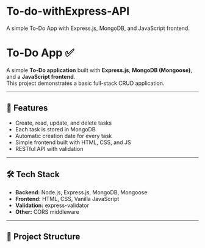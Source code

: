 # To-do-withExpress-API
A simple To-Do App with Express.js, MongoDB, and JavaScript frontend.


# To-Do App ✅

A simple **To-Do application** built with **Express.js**, **MongoDB (Mongoose)**, and a **JavaScript frontend**.  
This project demonstrates a basic full-stack CRUD application.

---

## 🚀 Features
- Create, read, update, and delete tasks
- Each task is stored in MongoDB
- Automatic creation date for every task
- Simple frontend built with HTML, CSS, and JS
- RESTful API with validation

---

## 🛠️ Tech Stack
- **Backend:** Node.js, Express.js, MongoDB, Mongoose
- **Frontend:** HTML, CSS, Vanilla JavaScript
- **Validation:** express-validator
- **Other:** CORS middleware

---

## 📂 Project Structure
